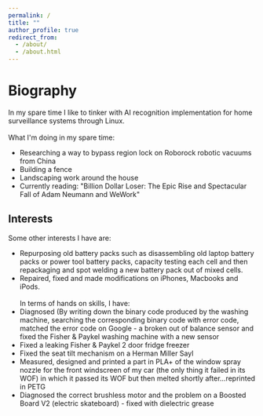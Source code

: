 ```yaml
---
permalink: /
title: ""
author_profile: true
redirect_from: 
  - /about/
  - /about.html
---
```

<script src="https://unpkg.com/typed.js@2.1.0/dist/typed.umd.js"></script>

  <!-- Element to contain animated typing -->
  <span id="element"></span>

  <!-- Load library from the CDN -->
  <script src="https://unpkg.com/typed.js@2.1.0/dist/typed.umd.js"></script>

  <!-- Setup and start animation! -->
  <script>
    var typed = new Typed('#element', {
      strings: ['', '<strong>Tanner&apos;s website is still under construction...Please wait - attempting to reestablish</strong>'],
      typeSpeed: 80, loop: true, loopCount: Infinity
    });
  </script>


Biography
======
In my spare time I like to tinker with AI recognition implementation for home surveillance systems through Linux. <br> <br>
What I'm doing in my spare time: <br>
- Researching a way to bypass region lock on Roborock robotic vacuums from China
- Building a fence
- Landscaping work around the house
- Currently reading: "Billion Dollar Loser: The Epic Rise and Spectacular Fall of Adam Neumann and WeWork"

Interests
------
Some other interests I have are:
- Repurposing old battery packs such as disassembling old laptop battery packs or power tool battery packs, capacity testing each cell and then repackaging and spot welding a new battery pack out of mixed cells.
- Repaired, fixed and made modifications on iPhones, Macbooks and iPods. <br> <br>
In terms of hands on skills, I have:
- Diagnosed (By writing down the binary code produced by the washing machine, searching the corresponding binary code with error code, matched the error code on Google - a broken out of balance sensor and fixed the Fisher & Paykel washing machine with a new sensor
- Fixed a leaking Fisher & Paykel 2 door fridge freezer
- Fixed the seat tilt mechanism on a Herman Miller Sayl
- Measured, designed and printed a part in PLA+ of the window spray nozzle for the front windscreen of my car (the only thing it failed in its WOF) in which it passed its WOF but then melted shortly after...reprinted in PETG
- Diagnosed the correct brushless motor and the problem on a Boosted Board V2 (electric skateboard) - fixed with dielectric grease  



